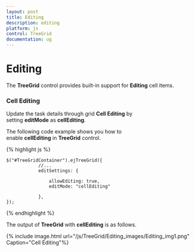 ```yaml
---
layout: post
title: Editing
description: editing
platform: js
control: TreeGrid
documentation: ug
---
```


# Editing

The **TreeGrid** control provides built-in support for **Editing** cell items. 

### Cell Editing

Update the task details through grid **Cell Editing** by setting **editMode** as **cellEditing**.

The following code example shows you how to enable **cellEditing** in **TreeGrid** control.

{% highlight js %}

    $("#TreeGridContainer").ejTreeGrid({
                //...
                editSettings: {

                    allowEditing: true,
                    editMode: "cellEditing"

                },
    });


{% endhighlight %}



The output of **TreeGrid** with **cellEditing** is as follows.

{% include image.html url="/js/TreeGrid/Editing_images/Editing_img1.png" Caption="Cell Editing"%}

